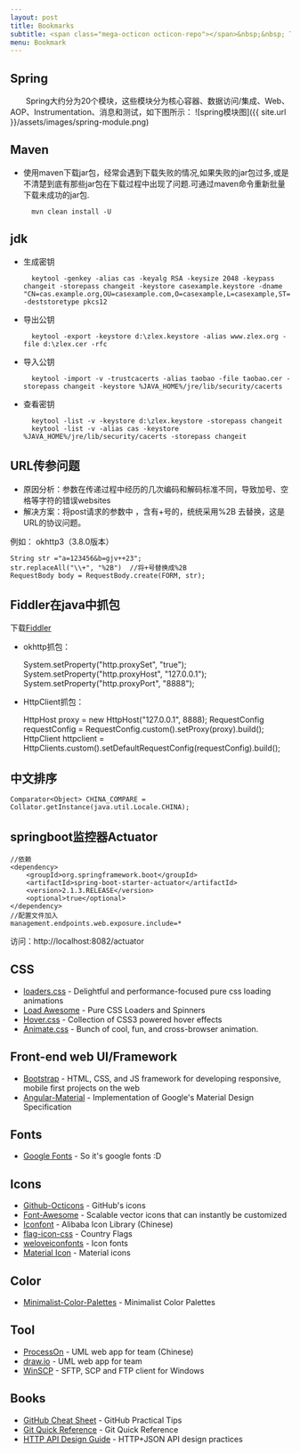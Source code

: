 ```yaml
---
layout: post
title: Bookmarks
subtitle: <span class="mega-octicon octicon-repo"></span>&nbsp;&nbsp; To mark useful libs - tools - books
menu: Bookmark
---
```


## Spring
　　Spring大约分为20个模块，这些模块分为核心容器、数据访问/集成、Web、AOP、Instrumentation、消息和测试，如下图所示：
![spring模块图]({{ site.url }}/assets/images/spring-module.png)

## Maven
- 使用maven下载jar包，经常会遇到下载失败的情况,如果失败的jar包过多,或是不清楚到底有那些jar包在下载过程中出现了问题.可通过maven命令重新批量下载未成功的jar包.

        mvn clean install -U 

## jdk
- 生成密钥

		keytool -genkey -alias cas -keyalg RSA -keysize 2048 -keypass changeit -storepass changeit -keystore casexample.keystore -dname "CN=cas.example.org,OU=casexample.com,O=casexample,L=casexample,ST=casexample,C=CN" -deststoretype pkcs12

- 导出公钥

		keytool -export -keystore d:\zlex.keystore -alias www.zlex.org -file d:\zlex.cer -rfc

- 导入公钥

		keytool -import -v -trustcacerts -alias taobao -file taobao.cer -storepass changeit -keystore %JAVA_HOME%/jre/lib/security/cacerts

- 查看密钥

		keytool -list -v -keystore d:\zlex.keystore -storepass changeit
		keytool -list -v -alias cas -keystore %JAVA_HOME%/jre/lib/security/cacerts -storepass changeit

## URL传参问题

- 原因分析：参数在传递过程中经历的几次编码和解码标准不同，导致加号、空格等字符的错误websites
- 解决方案：将post请求的参数中 ，含有+号的，统统采用%2B 去替换，这是URL的协议问题。

例如：
okhttp3（3.8.0版本）

	String str ="a=123456&b=gjv++23";
	str.replaceAll("\\+", "%2B")  //将+号替换成%2B
	RequestBody body = RequestBody.create(FORM, str);

## Fiddler在java中抓包

下载[Fiddler](https://www.telerik.com/download/fiddler)
- okhttp抓包：

	System.setProperty("http.proxySet", "true");
	System.setProperty("http.proxyHost", "127.0.0.1");
	System.setProperty("http.proxyPort", "8888");

- HttpClient抓包：

	HttpHost proxy = new HttpHost("127.0.0.1", 8888);
	RequestConfig requestConfig = RequestConfig.custom().setProxy(proxy).build();
	HttpClient httpclient = HttpClients.custom().setDefaultRequestConfig(requestConfig).build();

## 中文排序

	Comparator<Object> CHINA_COMPARE = Collator.getInstance(java.util.Locale.CHINA);

## springboot监控器Actuator
	//依赖
	<dependency>
        <groupId>org.springframework.boot</groupId>
        <artifactId>spring-boot-starter-actuator</artifactId>
		<version>2.1.3.RELEASE</version>
        <optional>true</optional>
    </dependency>
	//配置文件加入
	management.endpoints.web.exposure.include=*

访问：http://localhost:8082/actuator

## CSS
- [loaders.css](https://connoratherton.com/loaders) - Delightful and performance-focused pure css loading animations
- [Load Awesome](http://github.danielcardoso.net/load-awesome/animations.html) - Pure CSS Loaders and Spinners 
- [Hover.css](http://ianlunn.github.io/Hover/) - Collection of CSS3 powered hover effects
- [Animate.css](https://github.com/daneden/animate.css) - Bunch of cool, fun, and cross-browser animation. 

## Front-end web UI/Framework
- [Bootstrap](http://getbootstrap.com/) - HTML, CSS, and JS framework for developing responsive, mobile first projects on the web
- [Angular-Material](https://material.angularjs.org/latest/) - Implementation of Google's Material Design Specification

## Fonts
- [Google Fonts](https://www.google.com/fonts) - So it's google fonts :D

## Icons
- [Github-Octicons](https://octicons.github.com/) - GitHub's icons
- [Font-Awesome](https://fortawesome.github.io/Font-Awesome/) - Scalable vector icons that can instantly be customized
- [Iconfont](http://www.iconfont.cn/) - Alibaba Icon Library (Chinese)
- [flag-icon-css](http://lipis.github.io/flag-icon-css/) - Country Flags
- [weloveiconfonts](http://weloveiconfonts.com/) - Icon fonts
- [Material Icon](https://design.google.com/icons/#ic_accessibility) - Material icons

## Color
- [Minimalist-Color-Palettes](https://www.behance.net/gallery/32154055/Minimalist-Color-Palettes-2015) - Minimalist Color Palettes

## Tool
- [ProcessOn](https://www.processon.com/) - UML web app for team (Chinese)
- [draw.io](https://www.draw.io/) - UML web app for team
- [WinSCP](https://winscp.net/eng/download.php) - SFTP, SCP and FTP client for Windows

## Books
- [GitHub Cheat Sheet](https://github.com/tiimgreen/github-cheat-sheet) - GitHub Practical Tips
- [Git Quick Reference](http://jonas.nitro.dk/git/quick-reference.html) - Git Quick Reference
- [HTTP API Design Guide](https://geemus.gitbooks.io/http-api-design/content/en/index.html) - HTTP+JSON API design practices
